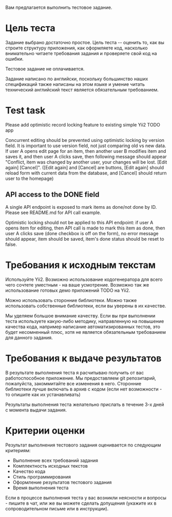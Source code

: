 Вам предлагается выполнить тестовое задание. 

# Цель теста

Задание выбрано достаточно простое. Цель теста -- оценить 
то, как вы строите структуру приложения, как оформляете код, 
насколько внимательно читаете требования задания и проверяете 
свой код на ошибки. 

Тестовое задание не оплачивается.

Задание написано по английски, поскольку большинство наших 
спецификаций также написаны на этом языке и умение читать 
технический английский текст является обязательным требованием.

# Test task

Please add optimistic record locking feature to existing simple Yii2 TODO app

Concurrent editing should be prevented using optimistic locking by version field. It is important to use version field, not just comparing old vs new data. If user A opens edit page for an item, then another user B modifies item and saves it, and then user A clicks save, then following message should appear "Conflict, item was changed by another user, your changes will be lost. [Edit again] [Cancel]". ([Edit again] and [Cancel] are buttons, [Edit again] should reload form with current data from the database, and [Cancel] should return user to the homepage)

## API access to the DONE field

A single API endpoint is exposed to mark items as done/not done by ID. Please see README.md for API call example. 

Optimistic locking should not be applied to this API endpoint: if user A opens item for editing, then API call is made to mark this item as done, then user A clicks save (done checkbox is off on the form), no error message should appear, item should be saved, item's done status should be reset to false. 

# Требования к исходным текстам

Используйте Yii2. Возможно использование кодогенератора для всего чего сочтете уместным - на ваше усмотрение. Возможно так же использование готовых демо приложений TODO на Yii2.

Можно использовать сторонние библиотеки. Можно также использовать 
собственные библиотеки, если вы уверены в их качестве.

Мы уделяем большое внимание качеству. Если вы при выполнении теста
используете какую-либо методику, направленную на повышение качества кода, 
например написание автоматизированных тестов, это будет несомненный плюс, 
хотя не является обязательным требованием для данного задания.

# Требования к выдаче результатов

В результате выполнения теста я расчитываю получить от вас 
работоспособное приложение. Мы предоставляем git репозитарий, пожалуйста, закоммитайте все изменения в него. Сторонние библиотеки лучше включать в архив с кодом (если нет возможности - то опишите как их устанавливать)

Результаты выполнения теста желательно прислать в течение 3-х дней с 
момента выдачи задания.

# Критерии оценки

Результат выполнения тестового задания оценивается по следующим 
критериям:

- Выполнение всех требований задания
- Комплектность исходных текстов
- Качество кода
- Стиль программирования
- Оформление результатов тестового задания
- Время выполнения теста

Если в процессе выполнения теста у вас возникли неясности и 
вопросы - пишите в чат, или же вы можете сделать допущения (укажите их в 
сопроводительном письме или в инструкции). 

